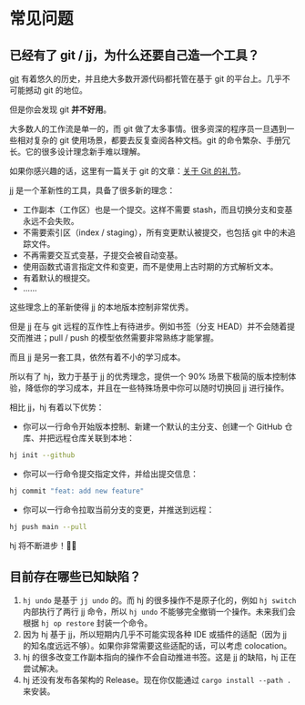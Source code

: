 # 常见问题

## 已经有了 git / jj，为什么还要自己造一个工具？

[git](https://git-scm.com/) 有着悠久的历史，并且绝大多数开源代码都托管在基于 git 的平台上。几乎不可能撼动 git 的地位。

但是你会发现 git **并不好用**。

大多数人的工作流是单一的，而 git 做了太多事情。很多资深的程序员一旦遇到一些相对复杂的 git 使用场景，都要去反复查阅各种文档。git 的命令繁杂、手册冗长。它的很多设计理念新手难以理解。

如果你感兴趣的话，这里有一篇关于 git 的文章：[关于 Git 的礼节](https://www.yinwang.org/blog-cn/2015/03/11/git-etiquette)。

[jj](https://github.com/jj-vcs/jj) 是一个革新性的工具，具备了很多新的理念：

- 工作副本（工作区）也是一个提交。这样不需要 stash，而且切换分支和变基永远不会失败。
- 不需要索引区（index / staging），所有变更默认被提交，也包括 git 中的未追踪文件。
- 不再需要交互式变基，子提交会被自动变基。
- 使用函数式语言指定文件和变更，而不是使用上古时期的方式解析文本。
- 有着默认的根提交。
- ……

这些理念上的革新使得 jj 的本地版本控制非常优秀。

但是 jj 在与 git 远程的互作性上有待进步。例如书签（分支 HEAD）并不会随着提交而推进；pull / push 的模型依然需要非常熟练才能掌握。

而且 jj 是另一套工具，依然有着不小的学习成本。

所以有了 hj，致力于基于 jj 的优秀理念，提供一个 90% 场景下极简的版本控制体验，降低你的学习成本，并且在一些特殊场景中你可以随时切换回 jj 进行操作。

相比 jj，hj 有着以下优势：

- 你可以一行命令开始版本控制、新建一个默认的主分支、创建一个 GitHub 仓库、并把远程仓库关联到本地：

```sh
hj init --github
```

- 你可以一行命令提交指定文件，并给出提交信息：

```sh
hj commit "feat: add new feature"
```

- 你可以一行命令拉取当前分支的变更，并推送到远程：

```sh
hj push main --pull
```

hj 将不断进步！💪🏻

## 目前存在哪些已知缺陷？

1. `hj undo` 是基于 `jj undo` 的。而 hj 的很多操作不是原子化的，例如 `hj switch` 内部执行了两行 jj 命令，所以 `hj undo` 不能够完全撤销一个操作。未来我们会根据 `hj op restore` 封装一个命令。
2. 因为 hj 基于 jj，所以短期内几乎不可能实现各种 IDE 或插件的适配（因为 jj 的知名度远远不够）。如果你非常需要这些适配的话，可以考虑 colocation。
3. hj 的很多改变工作副本指向的操作不会自动推进书签。这是 jj 的缺陷，hj 正在尝试解决。
4. hj 还没有发布各架构的 Release。现在你仅能通过 `cargo install --path .` 来安装。
